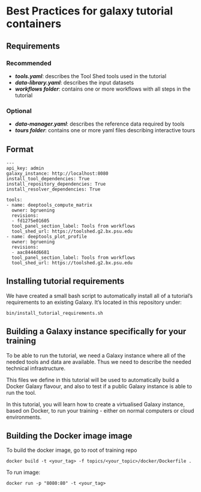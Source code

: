 # Best Practices for galaxy tutorial containers

## Requirements 
### Recommended 
* ___tools.yaml___: describes the Tool Shed tools used in the tutorial
* ___data-library.yaml___: describes the input datasets
* ___workflows folder___: contains one or more workflows with all steps in the tutorial

### Optional
* ___data-manager.yaml___: describes the reference data required by tools
* ___tours folder___: contains one or more yaml files describing interactive tours

## Format

```
---
api_key: admin
galaxy_instance: http://localhost:8080
install_tool_dependencies: True
install_repository_dependencies: True
install_resolver_dependencies: True

tools:
- name: deeptools_compute_matrix
  owner: bgruening
  revisions:
  - fd1275e01605
  tool_panel_section_label: Tools from workflows
  tool_shed_url: https://toolshed.g2.bx.psu.edu
- name: deeptools_plot_profile
  owner: bgruening
  revisions:
  - aac8444d6681
  tool_panel_section_label: Tools from workflows
  tool_shed_url: https://toolshed.g2.bx.psu.edu
```


## Installing tutorial requirements
We have created a small bash script to automatically install all of a tutorial’s requirements to an existing Galaxy. It’s located in this repository under: 

```bin/install_tutorial_requirements.sh```


## Building a Galaxy instance specifically for your training

To be able to run the tutorial, we need a Galaxy instance where all of the needed tools and data are available. Thus we need to describe the needed technical infrastructure.

This files we define in this tutorial will be used to automatically build a Docker Galaxy flavour, and also to test if a public Galaxy instance is able to run the tool.

In this tutorial, you will learn how to create a virtualised Galaxy instance, based on Docker, to run your training - either on normal computers or cloud environments.

## Building the Docker image image

To build the docker image, go to root of training repo

```docker build -t <your_tag> -f topics/<your_topic>/docker/Dockerfile .```

To run image:

```docker run -p "8080:80" -t <your_tag>```

